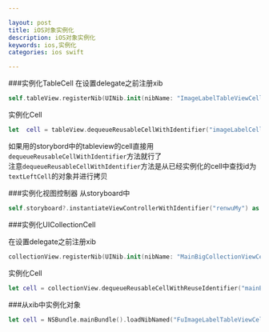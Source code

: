 ```yaml
---

layout: post
title: iOS对象实例化
description: iOS对象实例化
keywords: ios,实例化
categories: ios swift

---
```


###实例化TableCell
在设置delegate之前注册xib

```swift
self.tableView.registerNib(UINib.init(nibName: "ImageLabelTableViewCell", bundle: nil), forCellReuseIdentifier: "imageLabelCell");
```
实例化Cell

```swift
let  cell = tableView.dequeueReusableCellWithIdentifier("imageLabelCell", forIndexPath: indexPath) as! ImageLabelTableViewCell;
```
如果用的storybord中的tableview的cell直接用`dequeueReusableCellWithIdentifier`方法就行了  
注意`dequeueReusableCellWithIdentifier`方法是从已经实例化的cell中查找id为`textLeftCell`的对象并进行拷贝 


###实例化视图控制器
从storyboard中

```swift
self.storyboard?.instantiateViewControllerWithIdentifier("renwuMy") as! RenwuMyViewController;
```

###实例化UICollectionCell

在设置delegate之前注册xib

```swift
collectionView.registerNib(UINib.init(nibName: "MainBigCollectionViewCell", bundle: nil), forCellWithReuseIdentifier: "mainBigCollCell");
```
实例化Cell

```swift
let cell = collectionView.dequeueReusableCellWithReuseIdentifier("mainBigCollCell", forIndexPath: indexPath) as! MainBigCollectionViewCell;
```

###从xib中实例化对象
```swift
let cell = NSBundle.mainBundle().loadNibNamed("FuImageLabelTableViewCell", owner: self, options: nil).first as! FuImageLabelTableViewCell;
```

